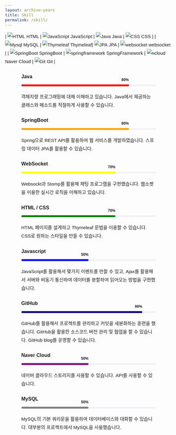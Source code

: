 ```yaml
---
layout: archive-years
title: Skill
permalink: /skill/
---
```


<style>
body {
    font-family: "Quicksand", Arial, sans-serif;
    font-weight: 400;
    font-size: 15px;
    line-height: 1.8;
}
.colorlib-experience, .colorlib-skills, .colorlib-education, .colorlib-blog, .colorlib-work, .colorlib-about, .colorlib-services, .colorlib-contact {
    padding-bottom: 9em;
    clear: both;
    width: 100%;
    display: block;
}
.colorlib-narrow-content {
    padding: 0 2.5em;
}
.col-md-6 {
    position: relative;
    min-height: 1px;
    padding-left: 15px;
    padding-right: 15px;
}
.progress {
    height: 6px;
    box-shadow: none;
    background: #f2f3f7;
    overflow: visible;
    margin-bottom: 20px;
}
.progress-bar span {
    position: absolute;
    top: -22px;
    right: 0;
}
.progress-wrap h3 {
    font-size: 16px;
    font-family: "Quicksand", Arial, sans-serif;
    margin-bottom: 10px;
}
.progress-bar.color-1 {
    background: red;
}
.progress-bar.color-2 {
    background: orange;
}
.progress-bar.color-3 {
    background: yellow;
}
.progress-bar.color-4 {
    background: green;
}
.progress-bar.color-5 {
    background: blue;
}
.progress-bar.color-6 {
    background: navy;
}
.progress-bar.color-7 {
    background: purple;
}
.progress-bar.color-8 {
    background: gray;
}
.progress-bar {
    box-shadow: none;
    font-size: 12px;
    line-height: 1.2;
    font-weight: 600;
    text-align: right;
    position: relative;
    overflow: visible;
    border-radius: 8px;
    float: left;
    height: 100%;
    transition: width 0.6s ease;
}
</style>

| ![HTML](html.png) HTML | ![JavaScript](javascript.png)  JavaScript | ![Java](java.png) Java | ![CSS](CSS.jpeg)  CSS | 
| ![Mysql](Mysql.png)  MySQL | ![Thymeleaf](Thymeleaf.png)  Thymeleaf| ![JPA](JPA.png)  JPA | ![websocket](sockjs.png) websocket |
| ![SpringBoot](springboot.jpeg)  SpringBoot | ![springframework](springframework.png)  SpringFramework | ![ncloud](ncloud.jpeg)  Naver Cloud | ![Git](Git.png)  Git |

<body>
<section class="colorlib-skills" data-section="skills">
    <div class="colorlib-narrow-content">
            <div class="col-md-6">
                <div class="progress-wrap">
                    <h3><strong>Java</strong></h3>
                    <div class="progress">
                        <div class="progress-bar color-1" role="progressbar" aria-valuenow="60"
                        aria-valuemin="0" aria-valuemax="100" style="width:80%">
                        <span>80%</span>
                        </div>
                    </div>
                    객체지향 프로그래밍에 대해 이해하고 있습니다.  
                    Java에서 제공하는 클래스와 메소드를 적절하게 사용할 수 있습니다.
                </div>
            </div>
            <div class="col-md-6">
                <div class="progress-wrap">
                    <h3><strong>SpringBoot</strong></h3>
                    <div class="progress">
                        <div class="progress-bar color-2" role="progressbar" aria-valuenow="50"
                        aria-valuemin="0" aria-valuemax="100" style="width:80%">
                        <span>80%</span>
                        </div>
                    </div>
                    Spring으로 REST API를 활용하여 웹 서비스를 개발하였습니다.  
                    스프링 데이터 JPA를 활용할 수 있습니다.
                </div>
            </div>
            <div class="col-md-6">
                <div class="progress-wrap">
                    <h3><strong>WebSocket</strong></h3>
                    <div class="progress">
                        <div class="progress-bar color-3" role="progressbar" aria-valuenow="35"
                        aria-valuemin="0" aria-valuemax="100" style="width:70%">
                        <span>70%</span>
                        </div>
                    </div>
                    Websockt과 Stomp를 활용해 채팅 프로그램을 구현했습니다.  
                    웹소켓을 이용한 실시간 로직을 이해하고 있습니다.
                </div>
            </div>
            <div class="col-md-6">
                <div class="progress-wrap">
                    <h3><strong>HTML / CSS</strong></h3>
                    <div class="progress">
                        <div class="progress-bar color-4" role="progressbar" aria-valuenow="40"
                        aria-valuemin="0" aria-valuemax="100" style="width:70%">
                        <span>70%</span>
                        </div>
                    </div>
                    HTML 페이지를 설계하고 Thymeleaf 문법을 이용할 수 있습니다.  
                    CSS로 원하는 스타일을 만들 수 있습니다.
                </div>
            </div>
            <div class="col-md-6">
                <div class="progress-wrap">
                    <h3><strong>Javascript</strong></h3>
                    <div class="progress">
                        <div class="progress-bar color-5" role="progressbar" aria-valuenow="40"
                        aria-valuemin="0" aria-valuemax="100" style="width:50%">
                        <span>50%</span>
                        </div>
                    </div>
                    JavaScript를 활용해서 몇가지 이벤트를 만들 수 있고, Ajax를 활용해서  
                    서버와 비동기 통신하여 데이터를 분할하여 읽어오는 방법을 구현했습니다.
                </div>
            </div>
            <div class="col-md-6">
                <div class="progress-wrap">
                    <h3><strong>GitHub</strong></h3>
                    <div class="progress">
                        <div class="progress-bar color-6" role="progressbar" aria-valuenow="50"
                        aria-valuemin="0" aria-valuemax="100" style="width:90%">
                        <span>90%</span>
                        </div>
                    </div>
                    GitHub를 활용해서 프로젝트를 관리하고 커밋을 세분화하는 훈련을 했습니다.  
                    GitHub을 활용한 소스코드 버전 관리 및 협업을 할 수 있습니다.  
                    GitHub blog를 운영할 수 있습니다.
                </div>
            </div>
            <div class="col-md-6">
                <div class="progress-wrap">
                    <h3><strong>Naver Cloud</strong></h3>
                    <div class="progress">
                        <div class="progress-bar color-7" role="progressbar" aria-valuenow="30"
                                aria-valuemin="0" aria-valuemax="100" style="width:50%">
                            <span>50%</span>
                        </div>
                    </div>
                    네이버 클라우드 스토리지를 사용할 수 있습니다. API를 사용할 수 있습니다.
                </div>
            </div>
            <div class="col-md-6">
                <div class="progress-wrap">
                    <h3><strong>MySQL</strong></h3>
                    <div class="progress">
                        <div class="progress-bar color-8" role="progressbar" aria-valuenow="40"
                                aria-valuemin="0" aria-valuemax="100" style="width:50%">
                            <span>50%</span>
                        </div>
                    </div>
                    MySQL의 기본 쿼리문을 활용하여 데이터베이스와 대화할 수 있습니다. 대부분의 프로젝트에서 MySQL을 사용했습니다.
                </div>
            </div>
    </div> 
</section>






